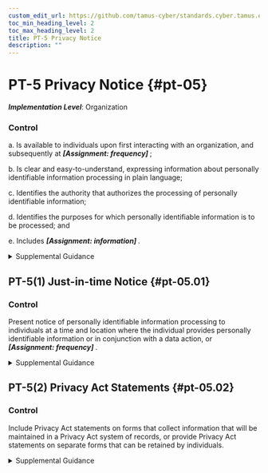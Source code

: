 ```yaml
---
custom_edit_url: https://github.com/tamus-cyber/standards.cyber.tamus.edu/tree/main/static/content/tamus.edu/TAMUS_profile.xml
toc_min_heading_level: 2
toc_max_heading_level: 2
title: PT-5 Privacy Notice
description: ""
---
```


# PT-5 Privacy Notice {#pt-05}

_**Implementation Level**_: Organization

### Control

a. Is available to individuals upon first interacting with an organization, and subsequently at <strong>                     <em>[Assignment: frequency]</em>                  </strong>;

b. Is clear and easy-to-understand, expressing information about personally identifiable information processing in plain language;

c. Identifies the authority that authorizes the processing of personally identifiable information;

d. Identifies the purposes for which personally identifiable information is to be processed; and

e. Includes <strong>                     <em>[Assignment: information]</em>                  </strong>.

<details>
  <summary>Supplemental Guidance</summary>

Privacy notices help inform individuals about how their personally identifiable information is being processed by the system or organization. Organizations use privacy notices to inform individuals about how, under what authority, and for what purpose their personally identifiable information is processed, as well as other information such as choices individuals might have with respect to that processing and other parties with whom information is shared. Laws, executive orders, directives, regulations, or policies may require that privacy notices include specific elements or be provided in specific formats. Federal agency personnel consult with the senior agency official for privacy and legal counsel regarding when and where to provide privacy notices, as well as elements to include in privacy notices and required formats. In circumstances where laws or government-wide policies do not require privacy notices, organizational policies and determinations may require privacy notices and may serve as a source of the elements to include in privacy notices.

</details>

## PT-5(1) Just-in-time Notice {#pt-05.01}

### Control

Present notice of personally identifiable information processing to individuals at a time and location where the individual provides personally identifiable information or in conjunction with a data action, or <strong>                     <em>[Assignment: frequency]</em>                  </strong>.

<details>
  <summary>Supplemental Guidance</summary>

Just-in-time notices inform individuals of how organizations process their personally identifiable information at a time when such notices may be most useful to the individuals. Individual assumptions about how personally identifiable information will be processed might not be accurate or reliable if time has passed since the organization last presented notice or the circumstances under which the individual was last provided notice have changed. A just-in-time notice can explain data actions that organizations have identified as potentially giving rise to greater privacy risk for individuals. Organizations can use a just-in-time notice to update or remind individuals about specific data actions as they occur or highlight specific changes that occurred since last presenting notice. A just-in-time notice can be used in conjunction with just-in-time consent to explain what will occur if consent is declined. Organizations use discretion to determine when to use a just-in-time notice and may use supporting information on user demographics, focus groups, or surveys to learn about users’ privacy interests and concerns.

</details>

## PT-5(2) Privacy Act Statements {#pt-05.02}

### Control

Include Privacy Act statements on forms that collect information that will be maintained in a Privacy Act system of records, or provide Privacy Act statements on separate forms that can be retained by individuals.

<details>
  <summary>Supplemental Guidance</summary>

If a federal agency asks individuals to supply information that will become part of a system of records, the agency is required to provide a <a xmlns="http://csrc.nist.gov/ns/oscal/1.0" href="#18e71fec-c6fd-475a-925a-5d8495cf8455">PRIVACT</a> statement on the form used to collect the information or on a separate form that can be retained by the individual. The agency provides a <a xmlns="http://csrc.nist.gov/ns/oscal/1.0" href="#18e71fec-c6fd-475a-925a-5d8495cf8455">PRIVACT</a> statement in such circumstances regardless of whether the information will be collected on a paper or electronic form, on a website, on a mobile application, over the telephone, or through some other medium. This requirement ensures that the individual is provided with sufficient information about the request for information to make an informed decision on whether or not to respond.

</details>

